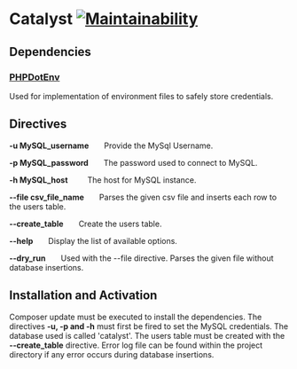 # Catalyst [![Maintainability](https://api.codeclimate.com/v1/badges/fc59ecf978df906c9065/maintainability)](https://codeclimate.com/github/gmrsagar/catalyst/maintainability)

## Dependencies

### [PHPDotEnv](https://github.com/vlucas/phpdotenv)
Used for implementation of environment files to safely store credentials.

## Directives

__-u MySQL_username__ &nbsp; &nbsp; &nbsp; Provide the MySql Username.

__-p MySQL_password__ &nbsp; &nbsp; &nbsp; The password used to connect to MySQL.

__-h MySQL_host__ &nbsp; &nbsp; &nbsp; &nbsp; The host for MySQL instance.

__--file csv_file_name__ &nbsp; &nbsp; &nbsp; Parses the given csv file and inserts each row to the users table.

__--create_table__ &nbsp; &nbsp; &nbsp; Create the users table.

__--help__ &nbsp; &nbsp; &nbsp; Display the list of available options.

__--dry_run__ &nbsp; &nbsp; &nbsp; Used with the --file directive. Parses the given file without database insertions.

## Installation and Activation

Composer update must be executed to install the dependencies.
The directives __-u, -p and -h__ must first be fired to set the MySQL credentials. The database used is called 'catalyst'. 
The users table must be created with the __--create_table__ directive.
Error log file can be found within the project directory if any error occurs during database insertions.

